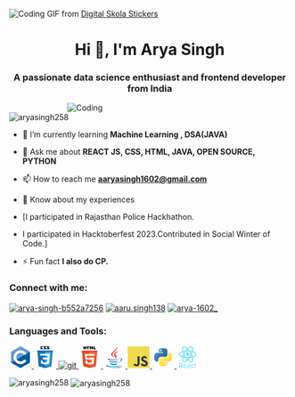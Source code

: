 ![Coding GIF](https://tenor.com/view/digital-skola-bertalenta-digital-data-enthusiast-data-science-data-engineer-gif-21582984) from [Digital Skola Stickers](https://tenor.com/search/digital+skola-stickers)

<h1 align="center">Hi 👋, I'm Arya Singh</h1>
<h3 align="center">A passionate data science enthusiast and frontend developer from India</h3>
<img align="right" alt="Coding" width="400" src="https://steamuserimages-a.akamaihd.net/ugc/1631947648964785474/81CBA15178466DD47195A239232202E78987B714/?imw=512&&ima=fit&impolicy=Letterbox&imcolor=%23000000&letterbox=false">

<p align="left"> <img src="https://komarev.com/ghpvc/?username=aryasingh258&label=Profile%20views&color=0e75b6&style=flat" alt="aryasingh258" /> </p>

- 🌱 I’m currently learning **Machine Learning , DSA(JAVA)**

- 💬 Ask me about **REACT JS, CSS, HTML, JAVA, OPEN SOURCE, PYTHON**

- 📫 How to reach me **aaryasingh1602@gmail.com**

- 📄 Know about my experiences
- [I participated in Rajasthan Police Hackhathon.
- I participated in Hacktoberfest 2023.Contributed in Social Winter of Code.]

- ⚡ Fun fact **I also do CP.**

<h3 align="left">Connect with me:</h3>
<p align="left">
<a href="https://linkedin.com/in/arya-singh-b552a7256" target="blank"><img align="center" src="https://raw.githubusercontent.com/rahuldkjain/github-profile-readme-generator/master/src/images/icons/Social/linked-in-alt.svg" alt="arya-singh-b552a7256" height="30" width="40" /></a>
<a href="https://instagram.com/aaru.singh138" target="blank"><img align="center" src="https://raw.githubusercontent.com/rahuldkjain/github-profile-readme-generator/master/src/images/icons/Social/instagram.svg" alt="aaru.singh138" height="30" width="40" /></a>
<a href="https://www.leetcode.com/arya-1602_" target="blank"><img align="center" src="https://raw.githubusercontent.com/rahuldkjain/github-profile-readme-generator/master/src/images/icons/Social/leet-code.svg" alt="arya-1602_" height="30" width="40" /></a>
</p>

<h3 align="left">Languages and Tools:</h3>
<p align="left"> 
  <a href="https://www.cprogramming.com/" target="_blank" rel="noreferrer"> 
    <img src="https://raw.githubusercontent.com/devicons/devicon/master/icons/c/c-original.svg" alt="c" width="40" height="40"/> 
  </a> 
  <a href="https://www.w3schools.com/css/" target="_blank" rel="noreferrer"> 
    <img src="https://raw.githubusercontent.com/devicons/devicon/master/icons/css3/css3-original-wordmark.svg" alt="css3" width="40" height="40"/> 
  </a> 
  <a href="https://git-scm.com/" target="_blank" rel="noreferrer"> 
    <img src="https://www.vectorlogo.zone/logos/git-scm/git-scm-icon.svg" alt="git" width="40" height="40"/> 
  </a> 
  <a href="https://www.w3.org/html/" target="_blank" rel="noreferrer"> 
    <img src="https://raw.githubusercontent.com/devicons/devicon/master/icons/html5/html5-original-wordmark.svg" alt="html5" width="40" height="40"/> 
  </a> 
  <a href="https://www.java.com" target="_blank" rel="noreferrer"> 
    <img src="https://raw.githubusercontent.com/devicons/devicon/master/icons/java/java-original.svg" alt="java" width="40" height="40"/> 
  </a> 
  <a href="https://developer.mozilla.org/en-US/docs/Web/JavaScript" target="_blank" rel="noreferrer"> 
    <img src="https://raw.githubusercontent.com/devicons/devicon/master/icons/javascript/javascript-original.svg" alt="javascript" width="40" height="40"/> 
  </a> 
  <a href="https://www.python.org" target="_blank" rel="noreferrer"> 
    <img src="https://raw.githubusercontent.com/devicons/devicon/master/icons/python/python-original.svg" alt="python" width="40" height="40"/> 
  </a> 
  <a href="https://reactjs.org/" target="_blank" rel="noreferrer">
    <img src="https://raw.githubusercontent.com/devicons/devicon/master/icons/react/react-original-wordmark.svg" alt="react" width="40" height="40"/>
  </a>
</p>
<p><img align="left" src="https://github-readme-stats.vercel.app/api/top-langs?username=aryasingh258&show_icons=true&locale=en&layout=compact" alt="aryasingh258" /></p>

<p>&nbsp;<img align="center" src="https://github-readme-stats.vercel.app/api?username=aryasingh258&show_icons=true&locale=en" alt="aryasingh258" /></p>
